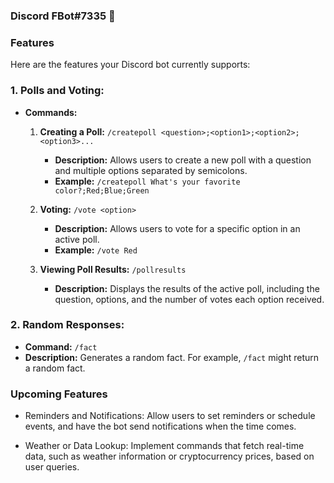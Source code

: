 ### Discord FBot#7335 🤖

### Features

Here are the features your Discord bot currently supports:

### 1. Polls and Voting:

- **Commands:**

  1. **Creating a Poll:** `/createpoll <question>;<option1>;<option2>;<option3>...`

     - **Description:** Allows users to create a new poll with a question and multiple options separated by semicolons.
     - **Example:** `/createpoll What's your favorite color?;Red;Blue;Green`

  2. **Voting:** `/vote <option>`

     - **Description:** Allows users to vote for a specific option in an active poll.
     - **Example:** `/vote Red`

  3. **Viewing Poll Results:** `/pollresults`
     - **Description:** Displays the results of the active poll, including the question, options, and the number of votes each option received.

### 2. Random Responses:

- **Command:** `/fact`
- **Description:** Generates a random fact. For example, `/fact` might return a random fact.

### Upcoming Features

- Reminders and Notifications: Allow users to set reminders or schedule events, and have the bot send notifications when the time comes.

- Weather or Data Lookup: Implement commands that fetch real-time data, such as weather information or cryptocurrency prices, based on user queries.
